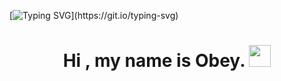 [![Typing SVG](https://readme-typing-svg.demolab.com/?lines=Who+am+I?+Check+this+out+...)](https://git.io/typing-svg)

<h1 align="center"><b>Hi , my name is Obey. </b><img src="https://media.giphy.com/media/hvRJCLFzcasrR4ia7z/giphy.gif" width="35"></h1>
